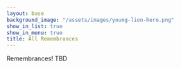 ```yaml
---
layout: base
background_image: "/assets/images/young-lion-hero.png"
show_in_list: true
show_in_menu: true
title: All Remembrances
---
```


Remembrances! TBD